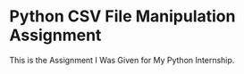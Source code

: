 # Python CSV File Manipulation Assignment
This is the Assignment I Was Given for My Python Internship.
